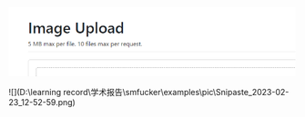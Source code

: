 ![](./pic/Snipaste_2023-02-14_10-21-40.png)

![](D:\learning record\学术报告\smfucker\examples\pic\Snipaste_2023-02-23_12-52-59.png)

